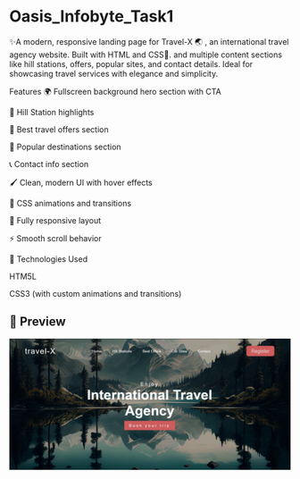 # Oasis_Infobyte_Task1
✨A modern, responsive landing page for Travel-X 🌏 , an international travel agency website. Built with HTML and CSS🎨. and multiple content sections like hill stations, offers, popular sites, and contact details. Ideal for showcasing travel services with elegance and simplicity.

Features
🌍 Fullscreen background hero section with CTA

  🌄 Hill Station highlights
  
  💸 Best travel offers section
  
  📌 Popular destinations section
  
  📞 Contact info section
  
  🖌️ Clean, modern UI with hover effects
  
  🎨 CSS animations and transitions
  
  📱 Fully responsive layout
  
  ⚡ Smooth scroll behavior

  


  📌 Technologies Used
  
  HTM5L

   CSS3 (with custom animations and transitions)



   ## 📸 Preview

![Landing Page Screenshot](./screenshot.png)


   

